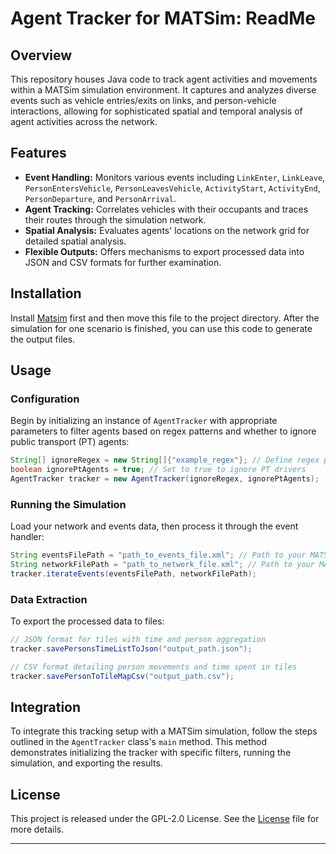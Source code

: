 
# Agent Tracker for MATSim: ReadMe

## Overview

This repository houses Java code to track agent activities and movements within a MATSim simulation environment. It captures and analyzes diverse events such as vehicle entries/exits on links, and person-vehicle interactions, allowing for sophisticated spatial and temporal analysis of agent activities across the network.

## Features

- **Event Handling:** Monitors various events including `LinkEnter`, `LinkLeave`, `PersonEntersVehicle`, `PersonLeavesVehicle`, `ActivityStart`, `ActivityEnd`, `PersonDeparture`, and `PersonArrival`.
- **Agent Tracking:** Correlates vehicles with their occupants and traces their routes through the simulation network.
- **Spatial Analysis:** Evaluates agents' locations on the network grid for detailed spatial analysis.
- **Flexible Outputs:** Offers mechanisms to export processed data into JSON and CSV formats for further examination.

## Installation

Install [Matsim](https://github.com/matsim-org/matsim-example-project) first and then move this file to the project directory. After the simulation for one scenario is finished, you can use this code to generate the output files. 


## Usage

### Configuration

Begin by initializing an instance of `AgentTracker` with appropriate parameters to filter agents based on regex patterns and whether to ignore public transport (PT) agents:

```java
String[] ignoreRegex = new String[]{"example_regex"}; // Define regex patterns to ignore
boolean ignorePtAgents = true; // Set to true to ignore PT drivers
AgentTracker tracker = new AgentTracker(ignoreRegex, ignorePtAgents);
```

### Running the Simulation

Load your network and events data, then process it through the event handler:

```java
String eventsFilePath = "path_to_events_file.xml"; // Path to your MATSim events file
String networkFilePath = "path_to_network_file.xml"; // Path to your MATSim network file
tracker.iterateEvents(eventsFilePath, networkFilePath);
```

### Data Extraction

To export the processed data to files:

```java
// JSON format for tiles with time and person aggregation
tracker.savePersonsTimeListToJson("output_path.json");

// CSV format detailing person movements and time spent in tiles
tracker.savePersonToTileMapCsv("output_path.csv");
```

## Integration

To integrate this tracking setup with a MATSim simulation, follow the steps outlined in the `AgentTracker` class's `main` method. This method demonstrates initializing the tracker with specific filters, running the simulation, and exporting the results.


## License

This project is released under the GPL-2.0 License. See the [License](https://github.com/amirbabaei97/Matsim-Agent-Tracker/blob/main/LICENSE) file for more details.

---
